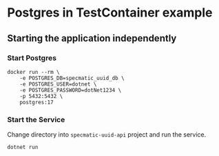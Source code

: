 # Postgres in TestContainer example

## Starting the application independently

### Start Postgres

```shell
docker run --rm \
    -e POSTGRES_DB=specmatic_uuid_db \
    -e POSTGRES_USER=dotnet \
    -e POSTGRES_PASSWORD=dotNet1234 \
    -p 5432:5432 \
    postgres:17
```

### Start the Service

Change directory into `specmatic-uuid-api` project and run the service.

```shell
dotnet run
```